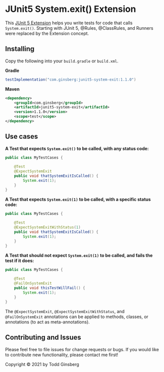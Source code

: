 # JUnit5 System.exit() Extension

This [JUnit 5 Extension](https://junit.org/junit5/docs/current/user-guide/#extensions) helps you write tests for code 
that calls `System.exit()`. Starting with JUnit 5, @Rules, @ClassRules, and Runners were replaced by the Extension concept.

## Installing

Copy the following into your `build.gradle` or `build.xml`.

**Gradle**

```groovy
testImplementation("com.ginsberg:junit5-system-exit:1.1.0")
```

**Maven**

```xml
<dependency>
    <groupId>com.ginsberg</groupId>
    <artifactId>junit5-system-exit</artifactId>
    <version>1.1.0</version>
    <scope>test</scope>
</dependency>
```


## Use cases

**A Test that expects `System.exit()` to be called, with any status code:**

```java
public class MyTestCases { 
    
    @Test
    @ExpectSystemExit
    public void thatSystemExitIsCalled() {
        System.exit(1);
    }
}
```

**A Test that expects `System.exit(1)` to be called, with a specific status code:**

```java
public class MyTestCases {
    
    @Test
    @ExpectSystemExitWithStatus(1)
    public void thatSystemExitIsCalled() {
        System.exit(1);
    }
}
```

**A Test that should not expect `System.exit(1)` to be called, and fails the test if it does:**

```java
public class MyTestCases {
    
    @Test
    @FailOnSystemExit
    public void thisTestWillFail() {
        System.exit(1);
    }
}
```

The `@ExpectSystemExit`, `@ExpectSystemExitWithStatus`, and `@FailOnSystemExit` annotations can be applied to methods, classes, or annotations (to act as meta-annotations).

## Contributing and Issues

Please feel free to file issues for change requests or bugs. If you would like to contribute new functionality, please contact me first!

Copyright &copy; 2021 by Todd Ginsberg
